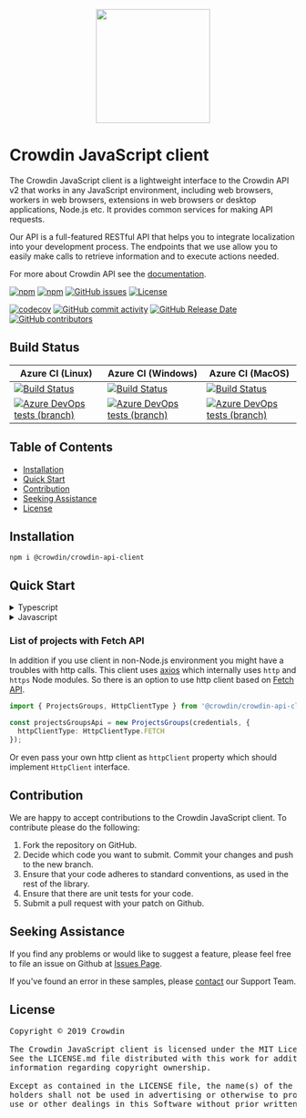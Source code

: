 [<p align='center'><img src='https://support.crowdin.com/assets/logos/crowdin-dark-symbol.png' data-canonical-src='https://support.crowdin.com/assets/logos/crowdin-dark-symbol.png' width='200' height='200' align='center'/></p>](https://crowdin.com)

# Crowdin JavaScript client

The Crowdin JavaScript client is a lightweight interface to the Crowdin API v2 that works in any JavaScript environment, including web browsers, workers in web browsers, extensions in web browsers or desktop applications, Node.js etc. It provides common services for making API requests.

Our API is a full-featured RESTful API that helps you to integrate localization into your development process. The endpoints that we use allow you to easily make calls to retrieve information and to execute actions needed.

For more about Crowdin API see the [documentation](https://support.crowdin.com/enterprise/api/).

[![npm](https://img.shields.io/npm/v/@crowdin/crowdin-api-client?logo=npm&cacheSeconds=1800)](https://www.npmjs.com/package/@crowdin/crowdin-api-client)
[![npm](https://img.shields.io/npm/dt/@crowdin/crowdin-api-client?cacheSeconds=1800)](https://www.npmjs.com/package/@crowdin/crowdin-api-client)
[![GitHub issues](https://img.shields.io/github/issues/crowdin/crowdin-api-client-js?cacheSeconds=3600)](https://github.com/crowdin/crowdin-api-client-js/issues)
[![License](https://img.shields.io/github/license/crowdin/crowdin-api-client-js?cacheSeconds=3600)](https://github.com/crowdin/crowdin-api-client-js/blob/master/LICENSE)

[![codecov](https://codecov.io/gh/crowdin/crowdin-api-client-js/branch/master/graph/badge.svg)](https://codecov.io/gh/crowdin/crowdin-api-client-js)
[![GitHub commit activity](https://img.shields.io/github/commit-activity/m/crowdin/crowdin-api-client-js?cacheSeconds=3600)](https://github.com/crowdin/crowdin-api-client-js/pulse)
[![GitHub Release Date](https://img.shields.io/github/release-date/crowdin/crowdin-api-client-js?cacheSeconds=3600)](https://github.com/crowdin/crowdin-api-client-js/releases)
[![GitHub contributors](https://img.shields.io/github/contributors/crowdin/crowdin-api-client-js?cacheSeconds=3600)](https://github.com/crowdin/crowdin-api-client-js/graphs/contributors)

## Build Status

| Azure CI (Linux) | Azure CI (Windows) | Azure CI (MacOS) |
|--------------------|------------------|------------------|
|[![Build Status](https://dev.azure.com/crowdin/crowdin-api-client-js/_apis/build/status/crowdin-api-client-js%20(Ubuntu)?branchName=master)](https://dev.azure.com/crowdin/crowdin-api-client-js/_build/latest?definitionId=6&branchName=master)|[![Build Status](https://dev.azure.com/crowdin/crowdin-api-client-js/_apis/build/status/crowdin-api-client-js%20(Windows)?branchName=master)](https://dev.azure.com/crowdin/crowdin-api-client-js/_build/latest?definitionId=8&branchName=master)|[![Build Status](https://dev.azure.com/crowdin/crowdin-api-client-js/_apis/build/status/crowdin-api-client-js%20(MacOS)?branchName=master)](https://dev.azure.com/crowdin/crowdin-api-client-js/_build/latest?definitionId=7&branchName=master)
|[![Azure DevOps tests (branch)](https://img.shields.io/azure-devops/tests/crowdin/crowdin-api-client-js/6/master)](https://dev.azure.com/crowdin/crowdin-api-client-js/_build/latest?definitionId=6&branchName=master)|[![Azure DevOps tests (branch)](https://img.shields.io/azure-devops/tests/crowdin/crowdin-api-client-js/8/master)](https://dev.azure.com/crowdin/crowdin-api-client-js/_build/latest?definitionId=8&branchName=master)|[![Azure DevOps tests (branch)](https://img.shields.io/azure-devops/tests/crowdin/crowdin-api-client-js/7/master)](https://dev.azure.com/crowdin/crowdin-api-client-js/_build/latest?definitionId=7&branchName=master)

## Table of Contents
* [Installation](#installation)
* [Quick Start](#quick-start)
* [Contribution](#contribution)
* [Seeking Assistance](#seeking-assistance)
* [License](#license)

## Installation

`npm i @crowdin/crowdin-api-client`

## Quick Start

<details>
<summary>Typescript</summary>

```typescript
import crowdin, { Credentials } from '@crowdin/crowdin-api-client';

// credentials
const credentials: Credentials = {
  token: 'testToken',
  organization: 'organizationName'
};

// initialization of crowdin client
const { projectsGroupsApi } = new crowdin(credentials);

// get project list
projectsGroupsApi.listProjects()
  .then(projects => console.log(projects))
  .catch(error => console.error(error));

// You can also use async/wait. Add `async` keyword to your outer function/method
async function getProjects() {
  try {
    const projects = await projectsGroupsApi.listProjects();
    console.log(projects);
  } catch (error) {
    console.error(error);
  }
}
```

Or specific API instances:

```typescript
import { Credentials, ProjectsGroups } from '@crowdin/crowdin-api-client';

// credentials
const credentials: Credentials = {
  token: 'testToken',
  organization: 'organizationName'
};

// initialization of ProjectsGroups
const projectsGroupsApi = new ProjectsGroups(credentials);

// get project list
projectsGroupsApi.listProjects()
  .then(projects => console.log(projects))
  .catch(error => console.error(error));
```

</details>

<details>
<summary>Javascript</summary>

```javascript
import crowdin from '@crowdin/crowdin-api-client';

// initialization of crowdin client
const { projectsGroupsApi } = new crowdin({
  token: 'testToken',
  organization: 'organizationName'
});

// get project list
projectsGroupsApi.listProjects()
  .then(projects => console.log(projects))
  .catch(error => console.error(error));

// You can also use async/wait. Add `async` keyword to your outer function/method
async function getProjects() {
  try {
    const projects = await projectsGroupsApi.listProjects();
    console.log(projects);
  } catch (error) {
    console.error(error);
  }
}
```

Or specific API instances:

```javascript
import { ProjectsGroups } from '@crowdin/crowdin-api-client';

// initialization of ProjectsGroups
const projectsGroupsApi = new ProjectsGroups({
  token: 'testToken',
  organization: 'organizationName'
});

// get project list
projectsGroupsApi.listProjects()
  .then(projects => console.log(projects))
  .catch(error => console.error(error));
```

</details>

### List of projects with Fetch API

In addition if you use client in non-Node.js environment you might have a troubles with http calls.
This client uses [axios](https://github.com/axios/axios) which internally uses `http` and `https` Node modules.
So there is an option to use http client based on [Fetch API](https://developer.mozilla.org/en-US/docs/Web/API/Fetch_API).

```typescript
import { ProjectsGroups, HttpClientType } from '@crowdin/crowdin-api-client';

const projectsGroupsApi = new ProjectsGroups(credentials, {
  httpClientType: HttpClientType.FETCH
});
```

Or even pass your own http client as `httpClient` property which should implement `HttpClient` interface.

## Contribution
We are happy to accept contributions to the Crowdin JavaScript client. To contribute please do the following:
1. Fork the repository on GitHub.
2. Decide which code you want to submit. Commit your changes and push to the new branch.
3. Ensure that your code adheres to standard conventions, as used in the rest of the library.
4. Ensure that there are unit tests for your code.
5. Submit a pull request with your patch on Github.

## Seeking Assistance
If you find any problems or would like to suggest a feature, please feel free to file an issue on Github at [Issues Page](https://github.com/crowdin/crowdin-api-client-js/issues).

If you've found an error in these samples, please [contact](https://crowdin.com/contacts) our Support Team.

## License
<pre>
Copyright © 2019 Crowdin

The Crowdin JavaScript client is licensed under the MIT License. 
See the LICENSE.md file distributed with this work for additional 
information regarding copyright ownership.

Except as contained in the LICENSE file, the name(s) of the above copyright
holders shall not be used in advertising or otherwise to promote the sale,
use or other dealings in this Software without prior written authorization.
</pre>
